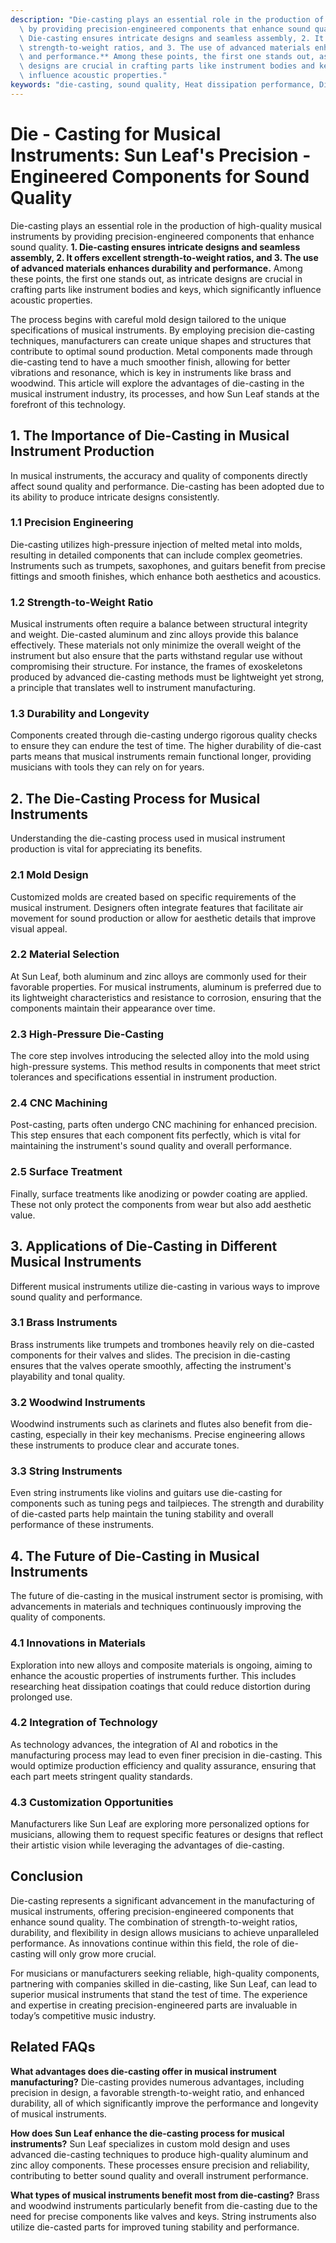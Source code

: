 ```yaml
---
description: "Die-casting plays an essential role in the production of high-quality musical instruments\
  \ by providing precision-engineered components that enhance sound quality. **1.\
  \ Die-casting ensures intricate designs and seamless assembly, 2. It offers excellent\
  \ strength-to-weight ratios, and 3. The use of advanced materials enhances durability\
  \ and performance.** Among these points, the first one stands out, as intricate\
  \ designs are crucial in crafting parts like instrument bodies and keys, which significantly\
  \ influence acoustic properties."
keywords: "die-casting, sound quality, Heat dissipation performance, Die casting process"
---
```

# Die - Casting for Musical Instruments: Sun Leaf's Precision - Engineered Components for Sound Quality

Die-casting plays an essential role in the production of high-quality musical instruments by providing precision-engineered components that enhance sound quality. **1. Die-casting ensures intricate designs and seamless assembly, 2. It offers excellent strength-to-weight ratios, and 3. The use of advanced materials enhances durability and performance.** Among these points, the first one stands out, as intricate designs are crucial in crafting parts like instrument bodies and keys, which significantly influence acoustic properties.

The process begins with careful mold design tailored to the unique specifications of musical instruments. By employing precision die-casting techniques, manufacturers can create unique shapes and structures that contribute to optimal sound production. Metal components made through die-casting tend to have a much smoother finish, allowing for better vibrations and resonance, which is key in instruments like brass and woodwind. This article will explore the advantages of die-casting in the musical instrument industry, its processes, and how Sun Leaf stands at the forefront of this technology.

## **1. The Importance of Die-Casting in Musical Instrument Production**

In musical instruments, the accuracy and quality of components directly affect sound quality and performance. Die-casting has been adopted due to its ability to produce intricate designs consistently. 

### **1.1 Precision Engineering**

Die-casting utilizes high-pressure injection of melted metal into molds, resulting in detailed components that can include complex geometries. Instruments such as trumpets, saxophones, and guitars benefit from precise fittings and smooth finishes, which enhance both aesthetics and acoustics.

### **1.2 Strength-to-Weight Ratio**

Musical instruments often require a balance between structural integrity and weight. Die-casted aluminum and zinc alloys provide this balance effectively. These materials not only minimize the overall weight of the instrument but also ensure that the parts withstand regular use without compromising their structure. For instance, the frames of exoskeletons produced by advanced die-casting methods must be lightweight yet strong, a principle that translates well to instrument manufacturing.

### **1.3 Durability and Longevity**

Components created through die-casting undergo rigorous quality checks to ensure they can endure the test of time. The higher durability of die-cast parts means that musical instruments remain functional longer, providing musicians with tools they can rely on for years.

## **2. The Die-Casting Process for Musical Instruments**

Understanding the die-casting process used in musical instrument production is vital for appreciating its benefits. 

### **2.1 Mold Design**

Customized molds are created based on specific requirements of the musical instrument. Designers often integrate features that facilitate air movement for sound production or allow for aesthetic details that improve visual appeal.

### **2.2 Material Selection**

At Sun Leaf, both aluminum and zinc alloys are commonly used for their favorable properties. For musical instruments, aluminum is preferred due to its lightweight characteristics and resistance to corrosion, ensuring that the components maintain their appearance over time.

### **2.3 High-Pressure Die-Casting**

The core step involves introducing the selected alloy into the mold using high-pressure systems. This method results in components that meet strict tolerances and specifications essential in instrument production.

### **2.4 CNC Machining**

Post-casting, parts often undergo CNC machining for enhanced precision. This step ensures that each component fits perfectly, which is vital for maintaining the instrument's sound quality and overall performance.

### **2.5 Surface Treatment**

Finally, surface treatments like anodizing or powder coating are applied. These not only protect the components from wear but also add aesthetic value.

## **3. Applications of Die-Casting in Different Musical Instruments**

Different musical instruments utilize die-casting in various ways to improve sound quality and performance. 

### **3.1 Brass Instruments**

Brass instruments like trumpets and trombones heavily rely on die-casted components for their valves and slides. The precision in die-casting ensures that the valves operate smoothly, affecting the instrument's playability and tonal quality.

### **3.2 Woodwind Instruments**

Woodwind instruments such as clarinets and flutes also benefit from die-casting, especially in their key mechanisms. Precise engineering allows these instruments to produce clear and accurate tones.

### **3.3 String Instruments**

Even string instruments like violins and guitars use die-casting for components such as tuning pegs and tailpieces. The strength and durability of die-casted parts help maintain the tuning stability and overall performance of these instruments.

## **4. The Future of Die-Casting in Musical Instruments**

The future of die-casting in the musical instrument sector is promising, with advancements in materials and techniques continuously improving the quality of components.

### **4.1 Innovations in Materials**

Exploration into new alloys and composite materials is ongoing, aiming to enhance the acoustic properties of instruments further. This includes researching heat dissipation coatings that could reduce distortion during prolonged use.

### **4.2 Integration of Technology**

As technology advances, the integration of AI and robotics in the manufacturing process may lead to even finer precision in die-casting. This would optimize production efficiency and quality assurance, ensuring that each part meets stringent quality standards.

### **4.3 Customization Opportunities**

Manufacturers like Sun Leaf are exploring more personalized options for musicians, allowing them to request specific features or designs that reflect their artistic vision while leveraging the advantages of die-casting.

## Conclusion

Die-casting represents a significant advancement in the manufacturing of musical instruments, offering precision-engineered components that enhance sound quality. The combination of strength-to-weight ratios, durability, and flexibility in design allows musicians to achieve unparalleled performance. As innovations continue within this field, the role of die-casting will only grow more crucial.

For musicians or manufacturers seeking reliable, high-quality components, partnering with companies skilled in die-casting, like Sun Leaf, can lead to superior musical instruments that stand the test of time. The experience and expertise in creating precision-engineered parts are invaluable in today’s competitive music industry.

## Related FAQs

**What advantages does die-casting offer in musical instrument manufacturing?**
Die-casting provides numerous advantages, including precision in design, a favorable strength-to-weight ratio, and enhanced durability, all of which significantly improve the performance and longevity of musical instruments.

**How does Sun Leaf enhance the die-casting process for musical instruments?**
Sun Leaf specializes in custom mold design and uses advanced die-casting techniques to produce high-quality aluminum and zinc alloy components. These processes ensure precision and reliability, contributing to better sound quality and overall instrument performance.

**What types of musical instruments benefit most from die-casting?**
Brass and woodwind instruments particularly benefit from die-casting due to the need for precise components like valves and keys. String instruments also utilize die-casted parts for improved tuning stability and performance.
